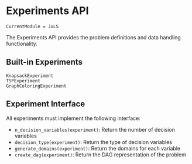 # Experiments API

```@meta
CurrentModule = JuLS
```

The Experiments API provides the problem definitions and data handling functionality.

## Built-in Experiments

```@docs
KnapsackExperiment
TSPExperiment
GraphColoringExperiment
```

## Experiment Interface

All experiments must implement the following interface:

- `n_decision_variables(experiment)`: Return the number of decision variables
- `decision_type(experiment)`: Return the type of decision variables  
- `generate_domains(experiment)`: Return the domains for each variable
- `create_dag(experiment)`: Return the DAG representation of the problem
